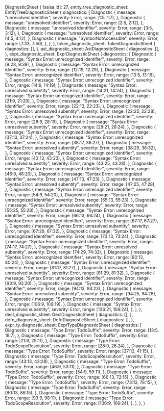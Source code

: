 DiagnosticSheet {
    [salsa id]: 27,
    entity_tree_diagnostic_sheet: EntityTreeDiagnosticSheet {
        diagnostics: [
            Diagnostic {
                message: "unresolved identifier",
                severity: Error,
                range: [1:5, 1:7),
            },
            Diagnostic {
                message: "unresolved identifier",
                severity: Error,
                range: [2:5, 2:12),
            },
            Diagnostic {
                message: "unresolved identifier",
                severity: Error,
                range: [3:5, 3:12),
            },
            Diagnostic {
                message: "unresolved identifier",
                severity: Error,
                range: [4:5, 4:12),
            },
            Diagnostic {
                message: "SymbolNotAccessible",
                severity: Error,
                range: [7:33, 7:50),
            },
        ],
    },
    token_diagnostic_sheet: TokenDiagnosticSheet {
        diagnostics: [],
    },
    ast_diagnostic_sheet: AstDiagnosticSheet {
        diagnostics: [],
    },
    expr_diagnostic_sheet: ExprDiagnosticSheet {
        diagnostics: [
            Diagnostic {
                message: "Syntax Error: unrecognized identifier",
                severity: Error,
                range: [9:23, 9:39),
            },
            Diagnostic {
                message: "Syntax Error: unrecognized identifier",
                severity: Error,
                range: [12:19, 12:29),
            },
            Diagnostic {
                message: "Syntax Error: unrecognized identifier",
                severity: Error,
                range: [13:5, 13:16),
            },
            Diagnostic {
                message: "Syntax Error: unrecognized identifier",
                severity: Error,
                range: [14:9, 14:19),
            },
            Diagnostic {
                message: "Syntax Error: unresolved subentity",
                severity: Error,
                range: [14:21, 14:24),
            },
            Diagnostic {
                message: "Syntax Error: unrecognized identifier",
                severity: Error,
                range: [21:9, 21:20),
            },
            Diagnostic {
                message: "Syntax Error: unrecognized identifier",
                severity: Error,
                range: [22:13, 22:23),
            },
            Diagnostic {
                message: "Syntax Error: unresolved subentity",
                severity: Error,
                range: [22:25, 22:28),
            },
            Diagnostic {
                message: "Syntax Error: unrecognized identifier",
                severity: Error,
                range: [28:9, 28:19),
            },
            Diagnostic {
                message: "Syntax Error: unresolved subentity",
                severity: Error,
                range: [28:21, 28:24),
            },
            Diagnostic {
                message: "Syntax Error: unrecognized identifier",
                severity: Error,
                range: [37:13, 37:24),
            },
            Diagnostic {
                message: "Syntax Error: unrecognized identifier",
                severity: Error,
                range: [38:17, 38:27),
            },
            Diagnostic {
                message: "Syntax Error: unresolved subentity",
                severity: Error,
                range: [38:29, 38:32),
            },
            Diagnostic {
                message: "Syntax Error: unrecognized identifier",
                severity: Error,
                range: [43:13, 43:23),
            },
            Diagnostic {
                message: "Syntax Error: unresolved subentity",
                severity: Error,
                range: [43:25, 43:28),
            },
            Diagnostic {
                message: "Syntax Error: unrecognized identifier",
                severity: Error,
                range: [46:9, 46:20),
            },
            Diagnostic {
                message: "Syntax Error: unrecognized identifier",
                severity: Error,
                range: [47:13, 47:23),
            },
            Diagnostic {
                message: "Syntax Error: unresolved subentity",
                severity: Error,
                range: [47:25, 47:28),
            },
            Diagnostic {
                message: "Syntax Error: unrecognized identifier",
                severity: Error,
                range: [54:9, 54:20),
            },
            Diagnostic {
                message: "Syntax Error: unrecognized identifier",
                severity: Error,
                range: [55:13, 55:23),
            },
            Diagnostic {
                message: "Syntax Error: unresolved subentity",
                severity: Error,
                range: [55:25, 55:28),
            },
            Diagnostic {
                message: "Syntax Error: unrecognized identifier",
                severity: Error,
                range: [66:13, 66:24),
            },
            Diagnostic {
                message: "Syntax Error: unrecognized identifier",
                severity: Error,
                range: [67:17, 67:27),
            },
            Diagnostic {
                message: "Syntax Error: unresolved subentity",
                severity: Error,
                range: [67:29, 67:32),
            },
            Diagnostic {
                message: "Syntax Error: unrecognized identifier",
                severity: Error,
                range: [73:13, 73:24),
            },
            Diagnostic {
                message: "Syntax Error: unrecognized identifier",
                severity: Error,
                range: [74:17, 74:27),
            },
            Diagnostic {
                message: "Syntax Error: unresolved subentity",
                severity: Error,
                range: [74:29, 74:32),
            },
            Diagnostic {
                message: "Syntax Error: unrecognized identifier",
                severity: Error,
                range: [80:13, 80:24),
            },
            Diagnostic {
                message: "Syntax Error: unrecognized identifier",
                severity: Error,
                range: [81:17, 81:27),
            },
            Diagnostic {
                message: "Syntax Error: unresolved subentity",
                severity: Error,
                range: [81:29, 81:32),
            },
            Diagnostic {
                message: "Syntax Error: unrecognized identifier",
                severity: Error,
                range: [93:9, 93:20),
            },
            Diagnostic {
                message: "Syntax Error: unrecognized identifier",
                severity: Error,
                range: [94:13, 94:23),
            },
            Diagnostic {
                message: "Syntax Error: unresolved subentity",
                severity: Error,
                range: [94:25, 94:28),
            },
            Diagnostic {
                message: "Syntax Error: unrecognized identifier",
                severity: Error,
                range: [106:9, 106:19),
            },
            Diagnostic {
                message: "Syntax Error: unresolved subentity",
                severity: Error,
                range: [106:21, 106:24),
            },
        ],
    },
    decl_diagnostic_sheet: DeclDiagnosticSheet {
        diagnostics: [],
    },
    defn_diagnostic_sheet: DefnDiagnosticSheet {
        diagnostics: [],
    },
    expr_ty_diagnostic_sheet: ExprTypeDiagnosticSheet {
        diagnostics: [
            Diagnostic {
                message: "Type Error: TodoSuffix",
                severity: Error,
                range: [13:5, 18:7),
            },
            Diagnostic {
                message: "Type Error: TodoSuffix",
                severity: Error,
                range: [21:9, 25:11),
            },
            Diagnostic {
                message: "Type Error: TodoScopeResolution",
                severity: Error,
                range: [28:9, 28:24),
            },
            Diagnostic {
                message: "Type Error: TodoSuffix",
                severity: Error,
                range: [37:13, 41:15),
            },
            Diagnostic {
                message: "Type Error: TodoScopeResolution",
                severity: Error,
                range: [43:13, 43:28),
            },
            Diagnostic {
                message: "Type Error: TodoSuffix",
                severity: Error,
                range: [46:9, 53:11),
            },
            Diagnostic {
                message: "Type Error: TodoSuffix",
                severity: Error,
                range: [54:9, 59:11),
            },
            Diagnostic {
                message: "Type Error: TodoSuffix",
                severity: Error,
                range: [66:13, 72:15),
            },
            Diagnostic {
                message: "Type Error: TodoSuffix",
                severity: Error,
                range: [73:13, 78:15),
            },
            Diagnostic {
                message: "Type Error: TodoSuffix",
                severity: Error,
                range: [80:13, 86:15),
            },
            Diagnostic {
                message: "Type Error: TodoSuffix",
                severity: Error,
                range: [93:9, 98:11),
            },
            Diagnostic {
                message: "Type Error: TodoScopeResolution",
                severity: Error,
                range: [106:9, 106:24),
            },
        ],
    },
}